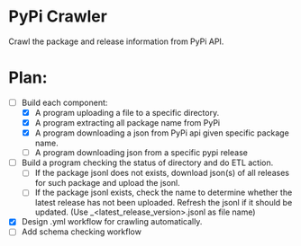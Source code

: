 # PyPi Crawler

Crawl the package and release information from PyPi API. 

# Plan:

- [ ] Build each component:
  - [X] A program uploading a file to a specific directory. 
  - [X] A program extracting all package name from PyPi 
  - [X] A program downloading a json from PyPi api given specific package name. 
  - [ ] A program downloading json from a specific pypi release 
- [ ] Build a program checking the status of directory and do ETL action. 
  - [ ] If the package jsonl does not exists, download json(s) of all releases for such package and upload the jsonl. 
  - [ ] If the package jsonl exists, check the name to determine whether the latest release has not been uploaded. Refresh the jsonl if it should be updated. (Use <packagename>_<latest_release_version>.jsonl as file name)
- [X] Design .yml workflow for crawling automatically. 
- [ ] Add schema checking workflow
